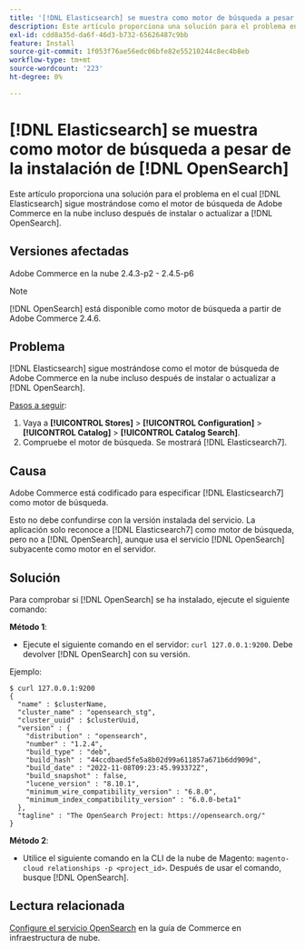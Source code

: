 ```yaml
---
title: '[!DNL Elasticsearch] se muestra como motor de búsqueda a pesar de la  [!DNL OpenSearch] instalación'
description: Este artículo proporciona una solución para el problema en el cual [!DNL Elasticsearch] aún se muestra como motor de búsqueda para Adobe Commerce en la nube incluso después de instalar o actualizar a [!DNL OpenSearch].
exl-id: cdd8a35d-da6f-46d3-b732-65626487c9bb
feature: Install
source-git-commit: 1f053f76ae56edc06bfe82e55210244c8ec4b8eb
workflow-type: tm+mt
source-wordcount: '223'
ht-degree: 0%

---
```


# [!DNL Elasticsearch] se muestra como motor de búsqueda a pesar de la instalación de [!DNL OpenSearch]

Este artículo proporciona una solución para el problema en el cual [!DNL Elasticsearch] sigue mostrándose como el motor de búsqueda de Adobe Commerce en la nube incluso después de instalar o actualizar a [!DNL OpenSearch].

## Versiones afectadas

Adobe Commerce en la nube 2.4.3-p2 - 2.4.5-p6

>[!NOTE]
>
>[!DNL OpenSearch] está disponible como motor de búsqueda a partir de Adobe Commerce 2.4.6.

## Problema

[!DNL Elasticsearch] sigue mostrándose como el motor de búsqueda de Adobe Commerce en la nube incluso después de instalar o actualizar a [!DNL OpenSearch].

<u>Pasos a seguir</u>:

1. Vaya a **[!UICONTROL Stores]** > **[!UICONTROL Configuration]** > **[!UICONTROL Catalog]** > **[!UICONTROL Catalog Search]**.
1. Compruebe el motor de búsqueda. Se mostrará [!DNL Elasticsearch7].

## Causa

Adobe Commerce está codificado para especificar [!DNL Elasticsearch7] como motor de búsqueda.

Esto no debe confundirse con la versión instalada del servicio. La aplicación solo reconoce a [!DNL Elasticsearch7] como motor de búsqueda, pero no a [!DNL OpenSearch], aunque usa el servicio [!DNL OpenSearch] subyacente como motor en el servidor.

## Solución

Para comprobar si [!DNL OpenSearch] se ha instalado, ejecute el siguiente comando:

**Método 1**:

* Ejecute el siguiente comando en el servidor: `curl 127.0.0.1:9200`. Debe devolver [!DNL OpenSearch] con su versión.

Ejemplo:

```
$ curl 127.0.0.1:9200
{
  "name" : $clusterName,
  "cluster_name" : "opensearch_stg",
  "cluster_uuid" : $clusterUuid,
  "version" : {
    "distribution" : "opensearch",
    "number" : "1.2.4",
    "build_type" : "deb",
    "build_hash" : "44ccdbaed5fe5a8b02d99a611857a671b6dd909d",
    "build_date" : "2022-11-08T09:23:45.993372Z",
    "build_snapshot" : false,
    "lucene_version" : "8.10.1",
    "minimum_wire_compatibility_version" : "6.8.0",
    "minimum_index_compatibility_version" : "6.0.0-beta1"
  },
  "tagline" : "The OpenSearch Project: https://opensearch.org/"
}
```

**Método 2**:

* Utilice el siguiente comando en la CLI de la nube de Magento: `magento-cloud relationships -p <project_id>`. Después de usar el comando, busque [!DNL OpenSearch].

## Lectura relacionada

[Configure el servicio OpenSearch](https://experienceleague.adobe.com/docs/commerce-cloud-service/user-guide/configure/service/opensearch.html) en la guía de Commerce en infraestructura de nube.
